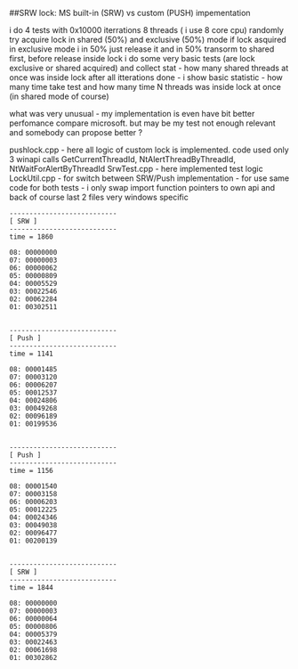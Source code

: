 ##SRW lock: MS built-in (SRW) vs custom (PUSH) impementation

i do 4 tests with 0x10000 iterrations
8 threads ( i use 8 core cpu) randomly try acquire lock in shared (50%) and exclusive (50%) mode
if lock asquired in exclusive mode i in 50% just release it and in 50% transorm to shared first, before release
inside lock i do some very basic tests (are lock exclusive or shared acquired) and collect stat - how many shared threads at once was inside lock
after all itterations done - i show basic statistic - how many time take test and how many time N threads was inside lock at once (in shared mode of course)

what was very unusual - my implementation is even have bit better perfomance compare microsoft. but may be my test not enough relevant and somebody can propose better ?


pushlock.cpp - here all logic of custom lock is implemented. 
code used only 3 winapi calls GetCurrentThreadId, NtAlertThreadByThreadId, NtWaitForAlertByThreadId
SrwTest.cpp - here implemented test logic
LockUtil.cpp - for switch between SRW/Push implementation - for use same code for both tests - i only swap import function pointers to own api and back
of course last 2 files very windows specific

```
---------------------------
[ SRW ]
---------------------------
time = 1860

08: 00000000
07: 00000003
06: 00000062
05: 00000809
04: 00005529
03: 00022546
02: 00062284
01: 00302511


---------------------------
[ Push ]
---------------------------
time = 1141

08: 00001485
07: 00003120
06: 00006207
05: 00012537
04: 00024806
03: 00049268
02: 00096189
01: 00199536


---------------------------
[ Push ]
---------------------------
time = 1156

08: 00001540
07: 00003158
06: 00006203
05: 00012225
04: 00024346
03: 00049038
02: 00096477
01: 00200139


---------------------------
[ SRW ]
---------------------------
time = 1844

08: 00000000
07: 00000003
06: 00000064
05: 00000806
04: 00005379
03: 00022463
02: 00061698
01: 00302862
```


